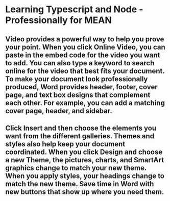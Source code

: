 # Learning Typescript and Node - Professionally for MEAN

## Video provides a powerful way to help you prove your point. When you click Online Video, you can paste in the embed code for the video you want to add. You can also type a keyword to search online for the video that best fits your document. To make your document look professionally produced, Word provides header, footer, cover page, and text box designs that complement each other. For example, you can add a matching cover page, header, and sidebar.

## Click Insert and then choose the elements you want from the different galleries. Themes and styles also help keep your document coordinated. When you click Design and choose a new Theme, the pictures, charts, and SmartArt graphics change to match your new theme. When you apply styles, your headings change to match the new theme. Save time in Word with new buttons that show up where you need them.

